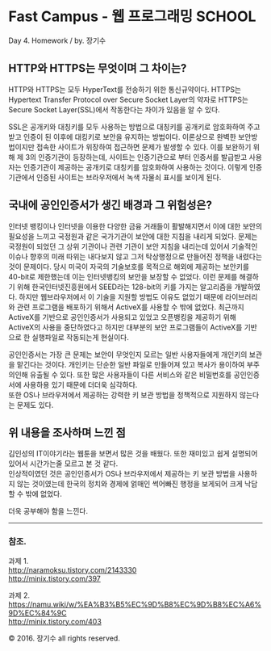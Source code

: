 Fast Campus - 웹 프로그래밍 SCHOOL
==================================
Day 4. Homework / by. 장기수

## HTTP와 HTTPS는 무엇이며 그 차이는?
HTTP와 HTTPS는 모두 HyperText를 전송하기 위한 통신규약이다.  HTTPS는 Hypertext Transfer Protocol over Secure Socket Layer의 약자로 HTTPS는 Secure Socket Layer(SSL)에서 작동한다는 차이가 있음을 알 수 있다.  

SSL은 공개키와 대칭키를 모두 사용하는 방법으로 대칭키를 공개키로 암호화하여 주고 받고 인증이 된 이후에 대킹키로 보안을 유지하는 방법이다. 이론상으로 완벽한 보안방법이지만 접속한 사이트가 위장하여 접근하면 문제가 발생할 수 있다. 이를 보완하기 위해 제 3의 인증기관이 등장하는데, 사이트는 인증기관으로 부터 인증서를 발급받고 사용자는 인증기관이 제공하는 공개키로 대칭키를 암호화하여 사용하는 것이다. 이렇게 인증기관에서 인증된 사이트는 브라우저에서 녹색 자물쇠 표시를 보이게 된다.

## 국내에 공인인증서가 생긴 배경과 그 위험성은?
인터넷 뱅킹이나 인터넷을 이용한 다양한 금융 거래들이 활발해지면서 이에 대한 보안의 필요성을 느끼고 국정원과 같은 국가기관이 보안에 대한 지침을 내리게 되었다. 문제는 국정원이 되었던 그 상위 기관이나 관련 기관이 보안 지침을 내리는데 있어서 기술적인 이슈나 향후의 미래 따위는 내다보지 않고 그저 탁상행정으로 만들어진 정책을 내렸다는 것이 문제이다. 당시 미국이 자국의 기술보호를 목적으로 해외에 제공하는 보안키를 40-bit로 제한했는데 이는 인터넷뱅킹의 보안을 보장할 수 없었다. 이런 문제를 해결하기 위해 한국인터넷진흥원에서 SEED라는 128-bit의 키를 가지는 알고리즘을 개발하였다. 하지만 웹브라우저에서 이 기술을 지원할 방법도 이유도 없었기 때문에 라이브러리와 관련 프로그램을 배포하기 위해서 ActiveX를 사용할 수 밖에 없었다. 최근까지 ActiveX를 기반으로 공인인증서가 사용되고 있었고 오픈뱅킹을 제공하기 위해 ActiveX의 사용을 중단하였다고 하지만 대부분의 보안 프로그램들이 ActiveX를 기반으로 한 실행파일로 작동되는게 현실이다.

공인인증서는 가장 큰 문제는 보안이 무엇인지 모르는 일반 사용자들에게 개인키의 보관을 맡긴다는 것이다. 개인키는 단순한 일반 파일로 만들어져 있고 복사가 용이하여 부주의인해 유출될 수 있다. 또한 많은 사용자들이 다른 서비스와 같은 비밀번호를 공인인증서에 사용하용 있기 때문에 더더욱 심각하다.  
 또한 OS나 브라우저에서 제공하는 강력한 키 보관 방법을 정책적으로 지원하지 않는다는 문제도 있다.

## 위 내용을 조사하며 느낀 점
김인성의 IT이야기라는 웹툰을 보면서 많은 것을 배웠다. 또한 재미있고 쉽게 설명되어 있어서 시간가는줄 모르고 본 것 같다.  
인상적이였던 것은 공인인증서가 OS나 브라우저에서 제공하는 키 보관 방법을 사용하지 않는 것이였는데 한국의 정치와 경제에 얽매인 썩어빠진 행정을 보게되어 크게 낙담할 수 밖에 없었다.  

더욱 공부해야 함을 느낀다.

- - -
### 참조.  

과제 1.  
http://naramoksu.tistory.com/2143330  
http://minix.tistory.com/397  

과제 2.  
https://namu.wiki/w/%EA%B3%B5%EC%9D%B8%EC%9D%B8%EC%A6%9D%EC%84%9C  
http://minix.tistory.com/403  

&copy; 2016. 장기수 all rights reserved.
